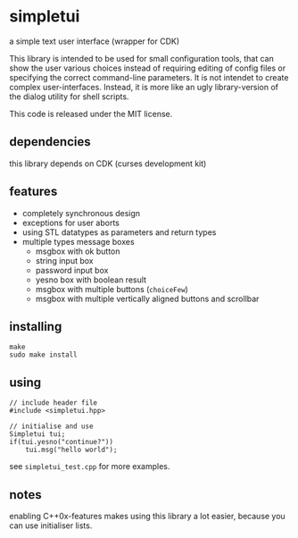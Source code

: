simpletui
=========

a simple text user interface (wrapper for CDK)

This library is intended to be used for small configuration tools, that can show the user various choices instead of requiring editing of config files or specifying the correct command-line parameters.
It is not intendet to create complex user-interfaces. Instead, it is more like an ugly library-version of the dialog utility for shell scripts.

This code is released under the MIT license.

dependencies
------------

this library depends on CDK (curses development kit)

features
--------

* completely synchronous design
* exceptions for user aborts
* using STL datatypes as parameters and return types
* multiple types message boxes
	* msgbox with ok button
	* string input box
	* password input box
	* yesno box with boolean result
	* msgbox with multiple buttons (`choiceFew`)
	* msgbox with multiple vertically aligned buttons and scrollbar

installing
----------

	make
	sudo make install

using
-----

	// include header file
	#include <simpletui.hpp>

	// initialise and use
	Simpletui tui;
	if(tui.yesno("continue?"))
		tui.msg("hello world");


see `simpletui_test.cpp` for more examples.

notes
-----

enabling C++0x-features makes using this library a lot easier, because you can use initialiser lists.
